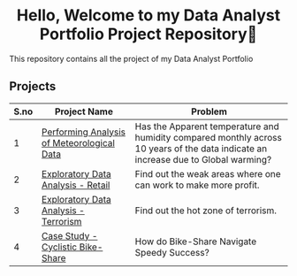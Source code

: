 <h1 align="center">Hello, Welcome to my Data Analyst Portfolio Project Repository👋</h1>
This repository contains all the project of my Data Analyst Portfolio
  
## Projects
| S.no | Project Name | Problem |
| --------------- | --------------- | --------------- |
| 1 | [Performing Analysis of Meteorological Data](https://github.com/IronStark007/Data-Analyst-Portfolio/tree/master/Performing%20Analysis%20of%20Meteorological%20Data) | Has the Apparent temperature and humidity compared monthly across 10 years of the data indicate an increase due to Global warming?
| 2 | [Exploratory Data Analysis - Retail](https://github.com/IronStark007/Data-Analyst-Portfolio/tree/master/Exploratory%20Data%20Analysis%20-%20Retail) | Find out the weak areas where one can work to make more profit.
| 3 | [Exploratory Data Analysis - Terrorism](https://github.com/IronStark007/Data-Analyst-Portfolio/tree/master/Exploratory%20Data%20Analysis%20-%20Terrorism) | Find out the hot zone of terrorism.
| 4 | [Case Study - Cyclistic Bike-Share](https://github.com/IronStark007/Data-Analyst-Portfolio/tree/master/Case%20Study%20-%20Cyclistic%20Bike%20Share) |  How do Bike-Share Navigate Speedy Success?

